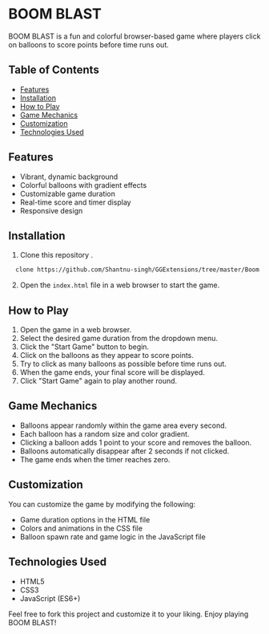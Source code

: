 # BOOM BLAST

BOOM BLAST is a fun and colorful browser-based game where players click on balloons to score points before time runs out.

## Table of Contents

- [Features](#features)
- [Installation](#installation)
- [How to Play](#how-to-play)
- [Game Mechanics](#game-mechanics)
- [Customization](#customization)
- [Technologies Used](#technologies-used)

## Features

- Vibrant, dynamic background
- Colorful balloons with gradient effects
- Customizable game duration
- Real-time score and timer display
- Responsive design

## Installation

1. Clone this repository .
```bash
  clone https://github.com/Shantnu-singh/GGExtensions/tree/master/Boom Blast Game
```
2. Open the `index.html` file in a web browser to start the game.

## How to Play

1. Open the game in a web browser.
2. Select the desired game duration from the dropdown menu.
3. Click the "Start Game" button to begin.
4. Click on the balloons as they appear to score points.
5. Try to click as many balloons as possible before time runs out.
6. When the game ends, your final score will be displayed.
7. Click "Start Game" again to play another round.

## Game Mechanics

- Balloons appear randomly within the game area every second.
- Each balloon has a random size and color gradient.
- Clicking a balloon adds 1 point to your score and removes the balloon.
- Balloons automatically disappear after 2 seconds if not clicked.
- The game ends when the timer reaches zero.

## Customization

You can customize the game by modifying the following:

- Game duration options in the HTML file
- Colors and animations in the CSS file
- Balloon spawn rate and game logic in the JavaScript file

## Technologies Used

- HTML5
- CSS3
- JavaScript (ES6+)

Feel free to fork this project and customize it to your liking. Enjoy playing BOOM BLAST!